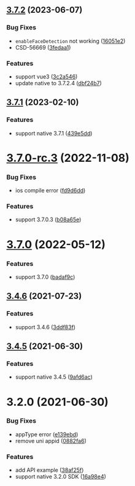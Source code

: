 ## [3.7.2](https://github.com/AgoraIO-Community/Agora-Uniapp-SDK/compare/v3.4.6...v3.7.2) (2023-06-07)


### Bug Fixes

* `enableFaceDetection` not working ([16051e2](https://github.com/AgoraIO-Community/Agora-Uniapp-SDK/commit/16051e22985f7aa011468d873019055579300a51))
* CSD-56669 ([3fedaa1](https://github.com/AgoraIO-Community/Agora-Uniapp-SDK/commit/3fedaa1a070b053ce05db0931ade6e8997985ad9))


### Features

* support vue3 ([3c2a546](https://github.com/AgoraIO-Community/Agora-Uniapp-SDK/commit/3c2a54666cc06f1eca8bae3a1d8dda122a75896a))
* update native to 3.7.2.4 ([dbf24b7](https://github.com/AgoraIO-Community/Agora-Uniapp-SDK/commit/dbf24b71836215a67cfd0fd26404be8693b22af5))

## [3.7.1](https://github.com/AgoraIO-Community/Agora-Uniapp-SDK/compare/v3.4.6...v3.7.1) (2023-02-10)


### Features

* support native 3.7.1 ([439e5dd](https://github.com/AgoraIO-Community/Agora-Uniapp-SDK/commit/439e5dd5c69462889b9aea415c7798bdda85bb7e))

# [3.7.0-rc.3](https://github.com/AgoraIO-Community/Agora-Uniapp-SDK/compare/v3.7.0...v3.7.0-rc.3) (2022-11-08)


### Bug Fixes

* ios compile error ([fd9d6dd](https://github.com/AgoraIO-Community/Agora-Uniapp-SDK/commit/fd9d6dd25961ea59550fcd9930370121ebe72412))


### Features

* support 3.7.0.3 ([b08a65e](https://github.com/AgoraIO-Community/Agora-Uniapp-SDK/commit/b08a65e791cbe18fc62903378d8be3359803f6dd))

# [3.7.0](https://github.com/AgoraIO-Community/Agora-Uniapp-SDK/compare/v3.4.6...v3.7.0) (2022-05-12)


### Features

* support 3.7.0 ([badaf9c](https://github.com/AgoraIO-Community/Agora-Uniapp-SDK/commit/badaf9cb62b059a0c237cf93a5cb2f57d9ff314b))

## [3.4.6](https://github.com/AgoraIO-Community/Agora-Uniapp-SDK/compare/v3.4.5...v3.4.6) (2021-07-23)


### Features

* support 3.4.6 ([3ddf83f](https://github.com/AgoraIO-Community/Agora-Uniapp-SDK/commit/3ddf83f2102a21f93cca4373070d90151af6733c))

## [3.4.5](https://github.com/AgoraIO-Community/Agora-Uniapp-SDK/compare/v3.2.0...v3.4.5) (2021-06-30)


### Features

* support native 3.4.5 ([9afd6ac](https://github.com/AgoraIO-Community/Agora-Uniapp-SDK/commit/9afd6ac3a2d6c52edb270660db5245b5035e626b))

# 3.2.0 (2021-06-30)


### Bug Fixes

* appType error ([e139ebd](https://github.com/AgoraIO-Community/Agora-Uniapp-SDK/commit/e139ebd062861b8b721195f3343d5882b249f86c))
* remove uni appid ([0882fa6](https://github.com/AgoraIO-Community/Agora-Uniapp-SDK/commit/0882fa64a5a1407d65fff857fa928acb790c2987))


### Features

* add API example ([38af25f](https://github.com/AgoraIO-Community/Agora-Uniapp-SDK/commit/38af25f4179ad6b384057f65af2f6bffc7bd8d78))
* support native 3.2.0 SDK ([16a98e4](https://github.com/AgoraIO-Community/Agora-Uniapp-SDK/commit/16a98e40be3b9b0cfe0d2275d9ec6468daab3a79))

